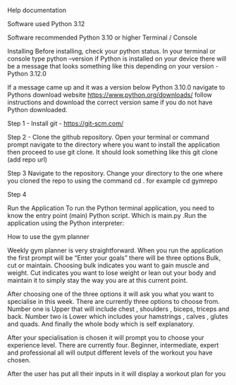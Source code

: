 Help documentation 


Software used 
Python 3.12




Software recommended 
Python 3.10 or higher 
Terminal / Console 


Installing 
Before installing, check your python status. In your terminal or console type python –version if Python is installed on your device there will be a message that looks something like this depending on your version   -     Python 3.12.0

If a message came up and it was a version below Python 3.10.0 navigate to Pythons download website  https://www.python.org/downloads/ follow instructions and download the correct version same if you do not have Python downloaded.


Step 1 - Install git - https://git-scm.com/ 

Step 2 - Clone the github repository.
Open your terminal or command prompt navigate to the directory where you want to install the application then proceed to use git clone. It should look something like this 
git clone (add repo url) 


Step 3 
Navigate to the repository.
Change your directory to the one where you cloned the repo to using the command cd  . for example   cd gymrepo


Step 4 

Run the Application  To run the Python terminal application, you need to know the entry point (main) Python script. Which is  main.py .Run the application using the Python interpreter:

How to use the gym planner 

Weekly gym planner is very straightforward.  When you run the application the first prompt will be “Enter your goals”  there will be three options Bulk, cut or maintain. Choosing bulk indicates you want to gain muscle and weight.  Cut indicates you want to lose weight or lean out your body and maintain it to simply stay the way you are at this current point.


 After choosing one of the three options it will ask you what you want to specialise in this week. There are currently three options to choose from. Number one is Upper that will include chest , shoulders , biceps, triceps  and back. Number two is Lower which includes your hamstrings , calves , glutes and quads. And finally the whole body which is self explanatory.


 After your specialisation is chosen it will prompt you to choose your experience level. There are currently four. Beginner, intermediate, expert and professional all will output different levels of the workout you have chosen. 


After the user has put all their inputs in it will display a workout plan for you 
